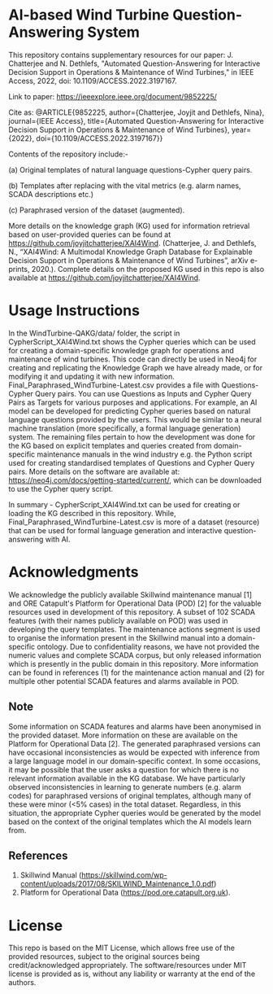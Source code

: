 # AI-based Wind Turbine Question-Answering System
This repository contains supplementary resources for our paper: J. Chatterjee and N. Dethlefs, "Automated Question-Answering for Interactive Decision Support in Operations & Maintenance of Wind Turbines," in IEEE Access, 2022, doi: 10.1109/ACCESS.2022.3197167. 

Link to paper: https://ieeexplore.ieee.org/document/9852225/

Cite as: @ARTICLE{9852225,  author={Chatterjee, Joyjit and Dethlefs, Nina},  journal={IEEE Access},   title={Automated Question-Answering for Interactive Decision Support in Operations & Maintenance of Wind Turbines},   year={2022}, doi={10.1109/ACCESS.2022.3197167}}

Contents of the repository include:-

(a) Original templates of natural language questions-Cypher query pairs.

(b) Templates after replacing with the vital metrics (e.g. alarm names, SCADA descriptions etc.)

(c) Paraphrased version of the dataset (augmented).


More details on the knowledge graph (KG) used for information retrieval based on user-provided queries can be found at https://github.com/joyjitchatterjee/XAI4Wind. (Chatterjee, J. and Dethlefs, N., “XAI4Wind: A Multimodal Knowledge Graph Database for Explainable Decision Support in Operations & Maintenance of Wind Turbines”, arXiv e-prints, 2020.). Complete details on the proposed KG used in this repo is also available at https://github.com/joyjitchatterjee/XAI4Wind.

# Usage Instructions
In the WindTurbine-QAKG/data/ folder, the script in CypherScript_XAI4Wind.txt shows the Cypher queries which can be used for creating a domain-specific knowledge graph for operations and maintenance of wind turbines. This code can directly be used in Neo4j for creating and replicating the Knowledge Graph we have already made, or for modifying it and updating it with new information.
Final_Paraphrased_WindTurbine-Latest.csv provides a file with Questions-Cypher Query pairs. You can use Questions as Inputs and Cypher Query Pairs as Targets for various purposes and applications. For example, an AI model can be developed for predicting Cypher queries based on natural language questions provided by the users. This would be similar to a neural machine translation (more specifically, a formal language generation) system.
The remaining files pertain to how the development was done for the KG based on explicit templates and queries created from domain-specific maintenance manuals in the wind industry e.g. the Python script used for creating standardised templates of Questions and Cypher Query pairs.
More details on the software are available at: https://neo4j.com/docs/getting-started/current/, which can be downloaded to use the Cypher query script.

In summary - CypherScript_XAI4Wind.txt can be used for creating or loading the KG described in this repository. While, Final_Paraphrased_WindTurbine-Latest.csv is more of a dataset (resource) that can be used for formal language generation and interactive question-answering with AI.


# Acknowledgments
We acknowledge the publicly available Skillwind maintenance manual [1] and ORE Catapult's Platform for Operational Data (POD) [2] for the valuable resources used in development of this repository.
A subset of 102 SCADA features (with their names publicly available on POD) was used in developing the query templates. The maintenance actions segment is used to organise the information present in the Skillwind manual into a domain-specific ontology. Due to confidentiality reasons, we have not provided the numeric values and complete SCADA corpus, but only released information which is presently in the public domain in this repository. More information can be found in references (1) for the maintenance action manual and (2) for multiple other potential SCADA features and alarms available in POD.

## Note
Some information on SCADA features and alarms have been anonymised in the provided dataset. More information on these are available on the Platform for Operational Data [2]. The generated paraphrased versions can have occasional inconsistencies as would be expected with inference from a large language model in our domain-specific context. In some occasions, it may be possible that the user asks a question for which there is no relevant information available in the KG database. We have particularly observed inconsistencies in learning to generate numbers (e.g. alarm codes) for paraphrased versions of original templates, although many of these were minor (<5% cases) in the total dataset. Regardless, in this situation, the appropriate Cypher queries would be generated by the model based on the context of the original templates which the AI models learn from.

## References
1. Skillwind Manual (https://skillwind.com/wp-content/uploads/2017/08/SKILWIND_Maintenance_1.0.pdf) 
2. Platform for Operational Data (https://pod.ore.catapult.org.uk). 

# License

This repo is based on the MIT License, which allows free use of the provided resources, subject to the original sources being credit/acknowledged appropriately. The software/resources under MIT license is provided as is, without any liability or warranty at the end of the authors.
